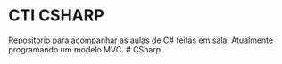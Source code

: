 # CTI CSHARP
Repositorio para acompanhar as aulas de C# feitas em sala.
Atualmente programando um modelo MVC.
#   C S h a r p  
 